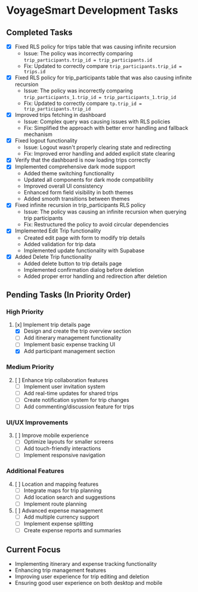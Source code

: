 # VoyageSmart Development Tasks

## Completed Tasks

- [x] Fixed RLS policy for trips table that was causing infinite recursion
  - Issue: The policy was incorrectly comparing `trip_participants.trip_id = trip_participants.id`
  - Fix: Updated to correctly compare `trip_participants.trip_id = trips.id`
- [x] Fixed RLS policy for trip_participants table that was also causing infinite recursion
  - Issue: The policy was incorrectly comparing `trip_participants_1.trip_id = trip_participants_1.trip_id`
  - Fix: Updated to correctly compare `tp.trip_id = trip_participants.trip_id`
- [x] Improved trips fetching in dashboard
  - Issue: Complex query was causing issues with RLS policies
  - Fix: Simplified the approach with better error handling and fallback mechanism
- [x] Fixed logout functionality
  - Issue: Logout wasn't properly clearing state and redirecting
  - Fix: Improved error handling and added explicit state clearing
- [x] Verify that the dashboard is now loading trips correctly
- [x] Implemented comprehensive dark mode support
  - Added theme switching functionality
  - Updated all components for dark mode compatibility
  - Improved overall UI consistency
  - Enhanced form field visibility in both themes
  - Added smooth transitions between themes
- [x] Fixed infinite recursion in trip_participants RLS policy
  - Issue: The policy was causing an infinite recursion when querying trip participants
  - Fix: Restructured the policy to avoid circular dependencies
- [x] Implemented Edit Trip functionality
  - Created edit page with form to modify trip details
  - Added validation for trip data
  - Implemented update functionality with Supabase
- [x] Added Delete Trip functionality
  - Added delete button to trip details page
  - Implemented confirmation dialog before deletion
  - Added proper error handling and redirection after deletion

## Pending Tasks (In Priority Order)

### High Priority
1. [x] Implement trip details page
   - [x] Design and create the trip overview section
   - [ ] Add itinerary management functionality
   - [ ] Implement basic expense tracking UI
   - [x] Add participant management section

### Medium Priority
2. [ ] Enhance trip collaboration features
   - [ ] Implement user invitation system
   - [ ] Add real-time updates for shared trips
   - [ ] Create notification system for trip changes
   - [ ] Add commenting/discussion feature for trips

### UI/UX Improvements
3. [ ] Improve mobile experience
   - [ ] Optimize layouts for smaller screens
   - [ ] Add touch-friendly interactions
   - [ ] Implement responsive navigation

### Additional Features
4. [ ] Location and mapping features
   - [ ] Integrate maps for trip planning
   - [ ] Add location search and suggestions
   - [ ] Implement route planning
5. [ ] Advanced expense management
   - [ ] Add multiple currency support
   - [ ] Implement expense splitting
   - [ ] Create expense reports and summaries

## Current Focus
- Implementing itinerary and expense tracking functionality
- Enhancing trip management features
- Improving user experience for trip editing and deletion
- Ensuring good user experience on both desktop and mobile
